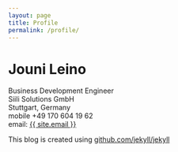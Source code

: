 ```yaml
---
layout: page
title: Profile
permalink: /profile/
---
```



<h1>Jouni Leino</h1>

<p>
	Business Development Engineer<br/>
	Siili Solutions GmbH<br/>
	Stuttgart, Germany<br/>
	mobile +49 170 604 19 62<br/>
	email: <a href="mailto:{{ site.email }}">{{ site.email }}</a><br/>
</p>


This blog is created using [github.com/jekyll/jekyll](https://github.com/jekyll/jekyll)

